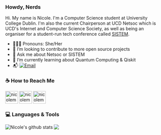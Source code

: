 ### Howdy, Nerds

Hi. My name is Nicole. I'm a Computer Science student at University College Dublin. I'm also the current Chairperson at UCD Netsoc which is UCD's Internet and Computer Science Society, as well as being an organiser for a student-run tech conference called [SISTEM](https://sistem.intersocs.ie/).


* 👩🏻‍💻 Pronouns: She/Her
* 👯 I’m looking to contribute to more open source projects
* 💬 Ask me about Netsoc or SISTEM
* 🌱 I’m currently learning about Quantum Computing & Qiskit
* 📬  [![Email](https://img.shields.io/badge/nicolemccabechu@gmail.com-D14836?style=flat-square&logo=gmail&logoColor=white)](mailto:nicolemccabechu@gmail.com)


### ☕️ How to Reach Me

<p align="left">
  <a href="https://www.linkedin.com/in/nicolemccabechu/" target="blank"><img align="center" src="https://cdn.jsdelivr.net/npm/simple-icons@3.0.1/icons/linkedin.svg" alt="nicolemccabechu" height="40" width="40" /></a>
<a href="https://www.twitter.com/nicolemccabechu/" target="blank"><img align="center" src="https://cdn.jsdelivr.net/npm/simple-icons@3.0.1/icons/twitter.svg" alt="nicolemccabechu" height="40" width="40" /></a>
<a href="https://www.instagram.com/nicolemccabechu/" target="blank"><img align="center" src="https://cdn.jsdelivr.net/npm/simple-icons@3.0.1/icons/instagram.svg" alt="nicolemccabechu" height="40" width="40" /></a>
</p>

### 💻 Languages & Tools

<a href="https://github.com/anuraghazra/github-readme-stats">
  <img align="left" src="https://github-readme-stats.vercel.app/api?username=nicolemccabechu&show_icons=true&theme=synthwave" alt="Nicole's github stats" />
</a>
<a href="https://github.com/anuraghazra/github-readme-stats">
  <img align="center" src="https://github-readme-stats.vercel.app/api/top-langs/?username=nicolemccabechu&show_icons=true&theme=synthwave" />
</a>

